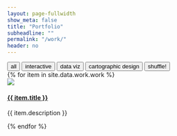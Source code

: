```yaml
---
layout: page-fullwidth
show_meta: false
title: "Portfolio"
subheadline: ""
permalink: "/work/"
header: no
---
```


<!-- use isotope.js to create and organize content here -->
<div id="filters" class="button-group filter-button-group">
  <button class="active all" data-filter="*">all</button>
  <button data-filter=".web">interactive</button>
  <button data-filter=".data-viz">data viz</button>  
  <button data-filter=".carto">cartographic design</button>
  <button class="shuffle">shuffle!</button>
</div>

<!-- to-do: create and populate these with templates & JSON data -->
<div id="target" class="grid print carto">
  <div class="grid-sizer"></div>
  {% for item in site.data.work.work %}
    <div class="grid-item {{ item.size }} {% for tag in item.tags %}} {{tag}} {% endfor %}">
      <a href="{{ site.url }}{{ site.baseurl }}/portfolio/{{item.date}}-{{item.title | slugify}}/">
        <img class="item-img" src="{{ site.url }}{{ site.baseurl }}/images/{{item.thumb}}">
      </a>
      <div class="item-meta">
        <a href="{{ site.url }}{{ site.baseurl }}/portfolio/{{item.date}}-{{item.title | slugify}}/">
          <h4 class="item-title">{{ item.title }}</h4>
        </a>
        <p class="item-description">{{ item.description }}</p>
      </div>
    </div>  
  {% endfor %}
</div>
